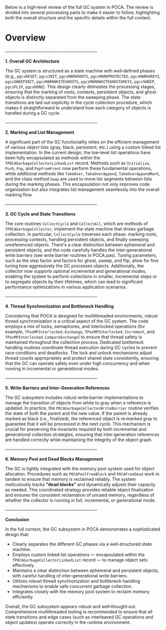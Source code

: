 Below is a high‑level review of the full GC system in POCA. The review is divided into several processing parts to make it easier to follow, highlighting both the overall structure and the specific details within the full context.

# Overview

──────────────────────────────

**1. Overall GC Architecture**

The GC system is structured as a state machine with well‑defined phases (e.g., `pgcsRESET`, `pgcsINIT`, `pgcsMARKROOTS`, `pgcsMARKPROTECTED`, `pgcsMARKGREYS`, `pgcsSWEEPINIT`, `pgcsMARKWHITEGHOSTS`, `pgcsMARKWHITEGHOSTGREYS`, `pgcsSWEEP`, `pgcsFLIP`, `pgcsDONE`). This design clearly delineates the processing stages, ensuring that the marking of roots, contexts, persistent objects, and ghost objects is distinctly separated from the sweeping phase. The state transitions are laid out explicitly in the cycle collection procedure, which makes it straightforward to understand how each category of objects is handled during a GC cycle.

──────────────────────────────

**2. Marking and List Management**

A significant part of the GC functionality relies on the efficient management of various object lists (gray, black, persistent, etc.) using a custom linked list implementation. In the current design, the low‑level list operations have been fully encapsulated as methods within the `TPOCAGarbageCollectorLinkedList` record. Methods such as `Initialize`, `Push`, `Pop`, and `PopFromFront` now perform these fundamental operations, while additional methods like `TakeOver`, `TakeOverAppend`, `TakeOverAppendMark`, and the class method `Swap` are used to move list segments between lists during the marking phases. This encapsulation not only improves code organization but also integrates list management seamlessly into the overall marking flow.

──────────────────────────────

**3. GC Cycle and State Transitions**

The core routines `CollectCycle` and `CollectAll`, which are methods of `TPOCAGarbageCollector`, implement the state machine that drives garbage collection. In particular, `CollectCycle` traverses each phase: marking roots, processing contexts, handling persistent objects, and finally sweeping unreferenced objects. There's a clear distinction between ephemeral and persistent objects, and the code carefully handles the inter‑generational write barriers (see write barrier routines in POCA.pas). Tuning parameters, such as the step factor and factors for ghost, sweep, and flip, allow for fine tuning how aggressively the GC processes objects. Additionally, the collector now supports optional incremental and generational modes, enabling the system to perform collections in smaller, incremental steps or to segregate objects by their lifetimes, which can lead to significant performance optimizations in various application scenarios.

──────────────────────────────

**4. Thread Synchronization and Bottleneck Handling**

Considering that POCA is designed for multithreaded environments, robust thread synchronization is a critical aspect of the GC system. The code employs a mix of locks, semaphores, and interlocked operations (for example, `TPasMPInterlocked.Exchange`, `TPasMPInterlocked.Increment`, and `TPasMPInterlocked.CompareExchange`) to ensure that thread safety is maintained throughout the collection process. Dedicated bottleneck handling routines coordinate thread execution during GC cycles to prevent race conditions and deadlocks. The lock and unlock mechanisms adjust thread counts appropriately and protect shared state consistently, ensuring that the GC can operate safely even under high concurrency and when running in incremental or generational modes.

──────────────────────────────

**5. Write Barriers and Inter‑Generation References**

The GC subsystem includes robust write‑barrier implementations to manage the transition of objects from white to gray when a reference is updated. In practice, the `POCAGarbageCollectorWriteBarrier` routine verifies the state of both the parent and the new value. If the parent is already marked as black (i.e., finalized), the referenced object is re‑marked gray to guarantee that it will be processed in the next cycle. This mechanism is crucial for preserving the invariants required by both incremental and generational collection strategies, ensuring that inter‑generation references are handled correctly while maintaining the integrity of the object graph.

──────────────────────────────

**6. Memory Pool and Dead Blocks Management**

The GC is tightly integrated with the memory pool system used for object allocation. Procedures such as `POCAPoolFreeBlock` and `POCAFreeDead` work in tandem to ensure that memory is reclaimed reliably. The system meticulously tracks **“dead blocks”** and dynamically adjusts their capacity as needed. This coordinated strategy provides reliable object finalization and ensures the consistent reclamation of unused memory, regardless of whether the collector is running in full, incremental, or generational mode.

──────────────────────────────

**Conclusion**

In the full context, the GC subsystem in POCA demonstrates a sophisticated design that:

- Clearly separates the different GC phases via a well‑structured state machine.
- Employs custom linked list operations — encapsulated within the `TPOCAGarbageCollectorLinkedList` record — to manage object sets effectively.
- Maintains a clear distinction between ephemeral and persistent objects, with careful handling of inter‑generational write barriers.
- Utilizes robust thread synchronization and bottleneck handling mechanisms to enable safe concurrent garbage collection.
- Integrates closely with the memory pool system to reclaim memory efficiently.

Overall, the GC subsystem appears robust and well‑thought‑out. Comprehensive multithreaded testing is recommended to ensure that all state transitions and edge cases (such as interleaved GC operations and object updates) operate correctly in the runtime environment.